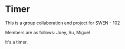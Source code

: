 # Timer
This is a group collaboration and project for SWEN - 102

Members are as follows:
Joey,
Su,
Miguel

It's a timer.
